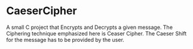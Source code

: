 # CaeserCipher
A small C project that Encrypts and Decrypts a given message. The Ciphering technique emphasized here is Ceaser Cipher. The Caeser Shift for the message has to be provided by the user.
